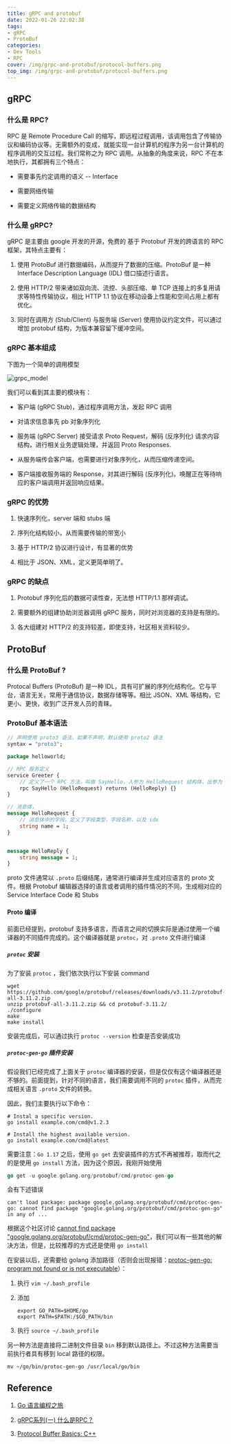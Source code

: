 ```yaml
---
title: gRPC and protobuf
date: 2022-01-26 22:02:38
tags:
- gRPC
- ProtoBuf
categories: 
- Dev Tools
- RPC
cover: /img/grpc-and-protobuf/protocol-buffers.png
top_img: /img/grpc-and-protobuf/protocol-buffers.png
---
```


## gRPC

### 什么是 RPC?

RPC 是 Remote Procedure Call 的缩写，即远程过程调用，该调用包含了传输协议和编码协议等。无需额外的变成，就能实现一台计算机的程序为另一台计算机的程序调用的交互过程。我们常称之为 RPC 调用。从抽象的角度来说，RPC 不在本地执行，其都拥有三个特点：

- 需要事先约定调用的语义 -- Interface

- 需要网络传输

- 需要定义网络传输的数据结构

### 什么是 gRPC?

gRPC 是主要由 google 开发的开源，免费的 基于 Protobuf 开发的跨语言的 RPC 框架，其特点主要有：

1. 使用 ProtoBuf 进行数据编码，从而提升了数据的压缩。ProtoBuf 是一种 Interface Description Language (IDL) 借口描述行语言。

2. 使用 HTTP/2 带来诸如双向流、流控、头部压缩、单 TCP 连接上的多复用请求等特性传输协议，相比 HTTP 1.1 协议在移动设备上性能和空间占用上都有优化。

3. 同时在调用方 (Stub/Client) 与服务端 (Server) 使用协议约定文件，可以通过增加 protobuf 结构，为版本兼容留下缓冲空间。

### gRPC 基本组成

下图为一个简单的调用模型

![grpc_model](https://jason24-zeng.github.io/img/grpc-and-protobuf/grpc_concept_diagram.jpeg)

我们可以看到其主要的模块有：

- 客户端 (gRPC Stub)，通过程序调用方法，发起 RPC 调用

- 对请求信息事先 pb 对象序列化

- 服务端 (gRPC Server) 接受请求 Proto Request，解码 (反序列化) 请求内容结构，进行相关业务逻辑处理，并返回 Proto Responses.

- 从服务端传会客户端，也需要进行对象序列化，从而压缩传递空间。

- 客户端接收服务端的 Response，对其进行解码 (反序列化)。唤醒正在等待响应的客户端调用并返回响应结果。

### gRPC 的优势

1. 快速序列化，server 端和 stubs 端

2. 序列化结构较小，从而需要传输的带宽小

3. 基于 HTTP/2 协议进行设计，有显著的优势

4. 相比于 JSON、XML，定义更简单明了。

### gRPC 的缺点

1. Protobuf 序列化后的数据可读性查，无法想 HTTP/1.1 那样调试。

2. 需要额外的组建协助浏览器调用 gRPC 服务，同时对浏览器的支持是有限的。

3. 各大组建对 HTTP/2 的支持较差，即使支持，社区相关资料较少。

## ProtoBuf

### 什么是 ProtoBuf ?

Protocal Buffers (ProtoBuf) 是一种 IDL，具有可扩展的序列化结构化。它与平台，语言无关，常用于通信协议，数据存储等等。相比 JSON、XML 等结构，它更小、更快，收到广泛开发人员的青睐。

### ProtoBuf 基本语法

```protobuf
// 声明使用 proto3 语法，如果不声明，默认使用 proto2 语法
syntax = "proto3";

package helloworld;

// RPC 服务定义
service Greeter {
    // 定义了一个 RPC 方法，叫做 SayHello，入参为 HelloRequest 结构体，出参为 HelloReply 结构体
    rpc SayHello (HelloRequest) returns (HelloReply) {}
}

// 消息体，
message HelloRequest {
    // 消息体中的字段，定义了字段类型，字段名称，以及 idx
    string name = 1;
}


message HelloReply {
    string message = 1;
}
```

proto 文件通常以 `.proto` 后缀结尾，通常进行编译并生成对应语言的 proto 文件。根据 Protobuf 编辑器选择的语言或者调用的插件情况的不同，生成相对应的 Service Interface Code 和 Stubs

#### Proto 编译

前面已经提到，protobuf 支持多语言，而语言之间的切换实际是通过使用一个编译器的不同插件完成的。这个编译器就是 `protoc`，对 `.proto` 文件进行编译

##### `protoc` 安装

为了安装 `protoc` ，我们依次执行以下安装 command

```shell
wget https://github.com/google/protobuf/releases/downloads/v3.11.2/protobuf-all-3.11.2.zip
unzip protobuf-all-3.11.2.zip && cd protobuf-3.11.2/
./configure
make
make install
```

安装完成后，可以通过执行 `protoc --version` 检查是否安装成功

##### `protoc-gen-go` 插件安装

假设我们已经完成了上面关于 `protoc` 编译器的安装，但是仅仅有这个编译器还是不够的。前面提到，针对不同的语言，我们需要调用不同的 `protoc` 插件，从而完成相关语言 `.proto` 文件的转换。

因此，我们主要执行以下命令：

```shell
# Instal a specific version.
go install example.com/cmd@v1.2.3

# Install the highest available version.
go install example.com/cmd@latest
```

需要注意：`Go 1.17` 之后，使用 `go get` 去安装插件的方式不再被推荐，取而代之的是使用 `go install` 方法，因为这个原因，我刚开始使用 

```go
go get -u google.golang.org/protobuf/cmd/protoc-gen-go
```

会有下述错误

```shell
can't load package: package google.golang.org/protobuf/cmd/protoc-gen-go: cannot find package "google.golang.org/protobuf/cmd/protoc-gen-go" in any of ...
```

根据这个社区讨论  [cannot find package "google.golang.org/protobuf/cmd/protoc-gen-go"](https://stackoverflow.com/questions/62190610/cannot-find-package-google-golang-org-protobuf-cmd-protoc-gen-go)，我们可以有一些其他的解决方法，但是，比较推荐的方式还是使用 `go install`

在安装以后，还需要给 golang 添加路径（否则会出现报错：[protoc-gen-go: program not found or is not executable](https://stackoverflow.com/questions/57700860/protoc-gen-go-program-not-found-or-is-not-executable)）：

1. 执行 `vim ~/.bash_profile`

2. 添加
   
   ```shell
   export GO_PATH=$HOME/go
   export PATH=$PATH:/$GO_PATH/bin
   ```

3. 执行 `source ~/.bash_profile`

另一种方法是直接将二进制文件目录 `bin` 移到默认路径上。不过这种方法需要当前执行者具有移到 local 路径的权限。

```shell
mv ~/go/bin/protoc-gen-go /usr/local/go/bin
```

## Reference

1. [Go 语言编程之旅](https://golang2.eddycjy.com/posts/ch3/01-simple-grpc-protobuf/)

2. [gRPC系列(一) 什么是RPC？](https://zhuanlan.zhihu.com/p/148139089#:~:text=gRPC%E6%98%AF%E4%B8%80%E6%AC%BERPC,%E5%85%BC%E5%AE%B9%E7%95%99%E4%B8%8B%E7%BC%93%E5%86%B2%E7%A9%BA%E9%97%B4)

3. [Protocol Buffer Basics: C++](https://developers.google.com/protocol-buffers/docs/cpptutorial)

